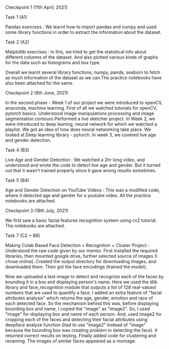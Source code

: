Checkpoint 1 (11th April, 2021)


Task 1 (A1)

Pandas exercises : We learnt how to import pandas and numpy and used some library functions in order to extract the information about the dataset.

Task 2 (A2)

Matplotlib exercises : In this, we tried to get the statistical info about different columns of the dataset. And also plotted various kinds of graphs for the data such as histograms and box type.

Overall we learnt several library functions, numpy, panda, seaborn to fetch as much information of the dataset as we can.The practice notebooks have also been attached for the same.

Checkpoint 2  (8th June, 2021)

In the second phase - Week 1 of our project we were introduced to openCV, anaconda, machine learning. First of all we watched tutorials for openCV, pytorch basics. Understood image manipulations processing and image segmentation contours.Performed a live sketcher project. 
In Week 2, we were introduced to deep leaning, neural network for which we watched a playlist. We got an idea of how does neural networking take place. We looked at Deep learning library - pytorch.
In week 3, we covered live age and gender detection.

Task 4 (B3)

Live Age and Gender Detection : We watched a 2hr long video, and understood and wrote the code to detect live age and gender. But it turned out that it wasn't trained properly since it gave wrong results sometimes.

Task 5 (B4)

Age and Gender Detection on YouTube Videos : This was a modified code, where it detected age and gender for a youtube video.
All the practice notebooks are attached.

Checkpoint 3 (18th July, 2021)

We first saw a basic facial features recognition system using cv2 tutorial. The notebooks are attached.

Task 7 (C2 + B6)

Making Colab Based Face Detection + Recognition + Cluster Project : Understood the raw code given by our mentor. First installed the required libraries, then mounted google drive, further selected source of images (I chose online). Created the output directory for downloading images, and downloaded them. Then got the face encodings (trained the model).

Now we uploaded a test image to detect and recognize each of the faces by bounding it in a box and displaying person's name. Here we used the dlib library and face_recognition module that outputs a list of 128 real-valued numbers that are used to quantify a face.
I added an extra feature of "facial attributes analysis" which returns the age, gender, emotion and race of each detected face. 
So the mechanism behind this was, before displaying bounding box and name, I copied the "image" as "image2". So, I used "image" for displaying box and name of each person. And, used image2 for cropping each of the faces and detecting their facial attributes using deepface analyze function (had to use "image2" instead of "image" because the bounding box was creating problem in detecting the face).
It returned correct results on testing.
Finally added code for clustering and renaming. The images of similar faces appeared as a montage.



